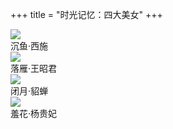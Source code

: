 +++
title = "时光记忆：四大美女"
+++

<div class="mycard-grid">
    <div class="mycard-grid-container">
        <div class="mycard-grid-top">
            <img class="mycard-poster" src="https://guanqr-com.oss-cn-hangzhou.aliyuncs.com/images/cards/shiguangjiyi-sidameinv-xishi.jpg" />
        </div>
        <div class="mycard-grid-bottom">
            <div class="mycard-name">沉鱼·西施</div>
        </div>
    </div>
    <div class="mycard-grid-container">
        <div class="mycard-grid-top">
            <img class="mycard-poster" src="https://guanqr-com.oss-cn-hangzhou.aliyuncs.com/images/cards/shiguangjiyi-sidameinv-wangzhaojun.jpg" />
        </div>
        <div class="mycard-grid-bottom">
            <div class="mycard-name">落雁·王昭君</div>
        </div>
    </div>
    <div class="mycard-grid-container">
        <div class="mycard-grid-top">
            <img class="mycard-poster" src="https://guanqr-com.oss-cn-hangzhou.aliyuncs.com/images/cards/shiguangjiyi-sidameinv-diaochan.jpg" />
        </div>
        <div class="mycard-grid-bottom">
            <div class="mycard-name">闭月·貂蝉</div>
        </div>
    </div>
    <div class="mycard-grid-container">
        <div class="mycard-grid-top">
            <img class="mycard-poster" src="https://guanqr-com.oss-cn-hangzhou.aliyuncs.com/images/cards/shiguangjiyi-sidameinv-yangguifei.jpg" />
        </div>
        <div class="mycard-grid-bottom">
            <div class="mycard-name">羞花·杨贵妃</div>
        </div>
    </div>
</div>